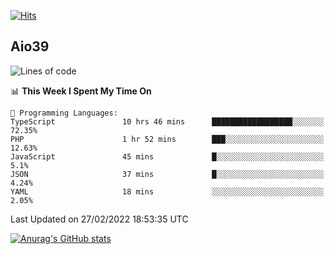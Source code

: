 [![Hits](https://hits.seeyoufarm.com/api/count/incr/badge.svg?url=https%3A%2F%2Fgithub.com%2Faio39&count_bg=%2339C5BB&title_bg=%23555555&icon=&icon_color=%23E7E7E7&title=hits&edge_flat=false)](https://hits.seeyoufarm.com)

## Aio39

<!--START_SECTION:waka-->
![Lines of code](https://img.shields.io/badge/From%20Hello%20World%20I%27ve%20Written-1%20Million%20lines%20of%20code-blue)

📊 **This Week I Spent My Time On** 

```text
💬 Programming Languages: 
TypeScript               10 hrs 46 mins      ██████████████████░░░░░░░   72.35% 
PHP                      1 hr 52 mins        ███░░░░░░░░░░░░░░░░░░░░░░   12.63% 
JavaScript               45 mins             █░░░░░░░░░░░░░░░░░░░░░░░░   5.1% 
JSON                     37 mins             █░░░░░░░░░░░░░░░░░░░░░░░░   4.24% 
YAML                     18 mins             ░░░░░░░░░░░░░░░░░░░░░░░░░   2.05%

```


 Last Updated on 27/02/2022 18:53:35 UTC
<!--END_SECTION:waka-->
[![Anurag's GitHub stats](https://github-readme-stats.vercel.app/api?username=aio39)](https://github.com/anuraghazra/github-readme-stats)

<!--
**aio39/aio39** is a ✨ _special_ ✨ repository because its `README.md` (this file) appears on your GitHub profile.

Here are some ideas to get you started:

- 🔭 I’m currently working on ...
- 🌱 I’m currently learning ...
- 👯 I’m looking to collaborate on ...
- 🤔 I’m looking for help with ...
- 💬 Ask me about ...
- 📫 How to reach me: ...
- 😄 Pronouns: ...
- ⚡ Fun fact: ...
-->
